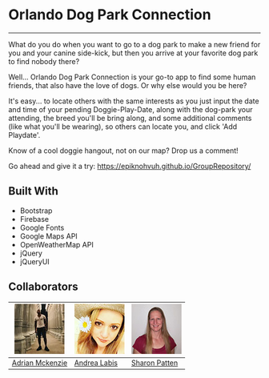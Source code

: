 # Orlando Dog Park Connection
---------------------------------------------
What do you do when you want to go to a dog park to make a new friend for you and your canine side-kick, but then you arrive at your favorite dog park to find nobody there?

Well... Orlando Dog Park Connection is your go-to app to find some human friends, that also have the love of dogs. Or why else would you be here?

It's easy... to locate others with the same interests as you just input the date and time of your pending Doggie-Play-Date, along with the dog-park your attending, the breed you'll be bring along, and some additional comments (like what you'll be wearing), so others can locate you, and click 'Add Playdate'.

Know of a cool doggie hangout, not on our map? Drop us a comment! 

Go ahead and give it a try: https://epiknohvuh.github.io/GroupRepository/ 

## Built With
- Bootstrap
- Firebase
- Google Fonts
- Google Maps API
- OpenWeatherMap API
- jQuery
- jQueryUI

## Collaborators

![image](/assets/images/AdrianMckenzie.jpg)  | ![image](/assets/images/AndreaLabis.jpg) | ![image](/assets/images/SharonPatten.jpg)
------------ | ------------- | -------------
 [Adrian Mckenzie](https://github.com/Lupus-rex) |  [Andrea Labis](https://github.com/AndreaLabis) | [Sharon Patten](https://github.com/EpikNohVuh)
